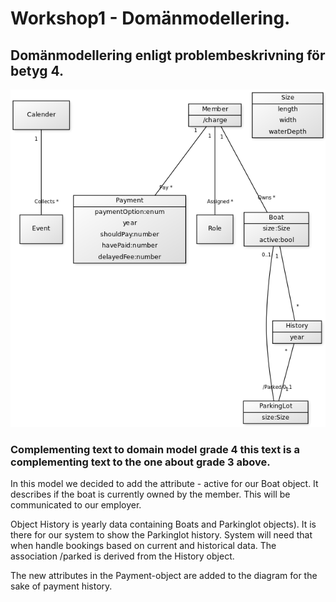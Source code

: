# Workshop1 - Domänmodellering.

## Domänmodellering enligt problembeskrivning för betyg 4.
![Domänmodel](https://raw.githubusercontent.com/Grenmyr/Portfolio-Objektorienteradanalys/master/pics/grade4.png)

### Complementing text to domain model grade 4 this text is a complementing text to the one about grade 3 above.
In this model we decided to add the attribute - active for our Boat object. It describes if the boat is currently
owned by the member. This will be communicated to our employer.

Object History is yearly data containing Boats and Parkinglot objects).
It is there for our system to show the Parkinglot history. System will need that when handle bookings
based on current and historical data.
The association /parked is derived from the History object.

The new attributes in the Payment-object are added to the diagram for the sake of payment history.
